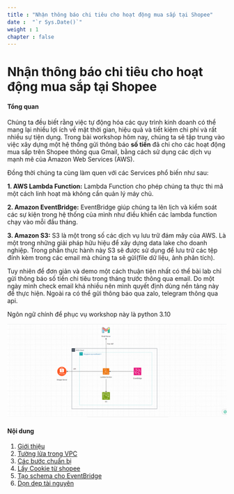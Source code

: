 ```yaml
---
title : "Nhận thông báo chi tiêu cho hoạt động mua sắp tại Shopee"
date :  "`r Sys.Date()`" 
weight : 1 
chapter : false
---
```


# Nhận thông báo chi tiêu cho hoạt động mua sắp tại Shopee

#### Tổng quan

Chúng ta đều biết rằng việc tự động hóa các quy trình kinh doanh có thể mang lại nhiều lợi ích về mặt thời gian, hiệu quả và tiết kiệm chi phí và rất nhiều sự tiện dụng. Trong bài workshop hôm nay, chúng ta sẽ tập trung vào việc xây dựng một hệ thống gửi thông báo **số tiền** đã chi cho các hoạt động mua sắp trên Shopee thông qua Gmail, bằng cách sử dụng các dịch vụ mạnh mẽ của Amazon Web Services (AWS).

Đồng thời chúng ta cùng làm quen với các Services phổ biến như sau:

**1. AWS Lambda Function:** Lambda Function cho phép chúng ta thực thi mã một cách linh hoạt mà không cần quản lý máy chủ.

**2. Amazon EventBridge:** EventBridge giúp chúng ta lên lịch và kiểm soát các sự kiện trong hệ thống của mình như điều khiển các lambda function chạy vào mỗi đầu tháng.

**3. Amazon S3:** S3 là một trong số các dịch vụ lưu trữ đám mây của AWS. Là một trong những giải pháp hữu hiệu để xây dựng data lake cho doanh nghiệp. Trong phần thực hành này S3 sẽ được sử dụng để lưu trữ các tệp đính kèm trong các email mà chúng ta sẽ gửi(file dữ liệu, ảnh phân tích). 

Tuy nhiên để đơn giản và demo một cách thuận tiện nhất có thể bài lab chỉ gửi thông báo số tiền chi tiêu trong tháng trước thông qua email. Do một ngày mình check email khá nhiều nên mình quyết định dùng nền tảng này để thực hiện. Ngoài ra có thể gửi thông báo qua zalo, telegram thông qua api. 

Ngôn ngữ chính để phục vụ workshop này là python 3.10

![Create VPC](/images/schema.png?featherlight=false&width=90pc)



#### Nội dung

1. [Giới thiệu](1-introduce/)
2. [Tường lửa trong VPC](2-firewallinvpc/)
3. [Các bước chuẩn bị](3-prerequiste/) 
4. [Lấy Cookie từ shopee](4-createec2server/)
5. [Tạo schema cho EventBridge](5-vpnsitetosite/)
6. [Dọn dẹp tài nguyên](6-cleanup/)
